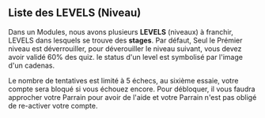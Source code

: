 ## Liste des LEVELS (Niveau)

Dans un Modules, nous avons plusieurs **LEVELS** (niveaux) à franchir, LEVELS dans lesquels se trouve des **stages**.
Par défaut, Seul le Prémier niveau est déverrouiller, pour déverouiller le niveau suivant, vous devez avoir validé 60% des quiz.
le status d'un level est symbolisé par l'image d'un cadenas.

Le nombre de tentatives est limité à 5 échecs, au sixième essaie, votre compte sera bloqué si vous échouez encore.
Pour débloquer, il vous faudra approcher votre Parrain pour avoir de l'aide et votre Parrain n'est pas obligé de re-activer 
votre compte.

